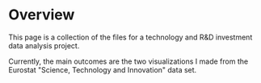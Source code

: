 # Overview

This page is a collection of the files for a technology and R&D investment data analysis project.

Currently, the main outcomes are the two visualizations I made from the Eurostat "Science, Technology and Innovation" data set.

